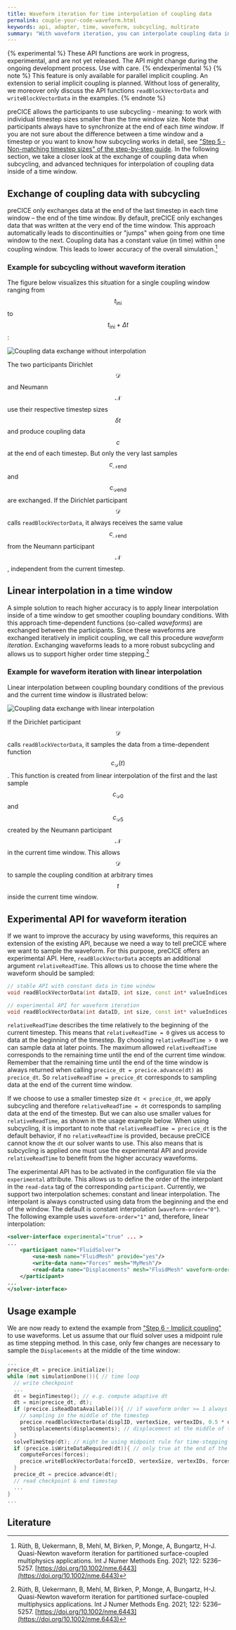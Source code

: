 ```yaml
---
title: Waveform iteration for time interpolation of coupling data
permalink: couple-your-code-waveform.html
keywords: api, adapter, time, waveform, subcycling, multirate
summary: "With waveform iteration, you can interpolate coupling data in time for higher-order time stepping and more stable subcycling."
---
```


{% experimental %}
These API functions are work in progress, experimental, and are not yet released. The API might change during the ongoing development process. Use with care.
{% endexperimental %}
{% note %}
This feature is only available for parallel implicit coupling. An extension to serial implicit coupling is planned. Without loss of generality, we moreover only discuss the API functions `readBlockVectorData` and `writeBlockVectorData` in the examples.
{% endnote %}

preCICE allows the participants to use subcycling - meaning: to work with individual timestep sizes smaller than the time window size. Note that participants always have to synchronize at the end of each *time window*. If you are not sure about the difference between a time window and a timestep or you want to know how subcycling works in detail, see ["Step 5 - Non-matching timestep sizes" of the step-by-step guide](couple-your-code-timestep-sizes.html). In the following section, we take a closer look at the exchange of coupling data when subcycling, and advanced techniques for interpolation of coupling data inside of a time window.

## Exchange of coupling data with subcycling

preCICE only exchanges data at the end of the last timestep in each time window – the end of the time window. By default, preCICE only exchanges data that was written at the very end of the time window. This approach automatically leads to discontinuities or "jumps" when going from one time window to the next. Coupling data has a constant value (in time) within one coupling window. This leads to lower accuracy of the overall simulation.[^1]

### Example for subcycling without waveform iteration

The figure below visualizes this situation for a single coupling window ranging from $$t_\text{ini}$$ to $$t_\text{ini}+\Delta t$$:

![Coupling data exchange without interpolation](images/docs/couple-your-code/couple-your-code-waveform/WaveformConstant.png)

The two participants Dirichlet $$\mathcal{D}$$ and Neumann $$\mathcal{N}$$ use their respective timestep sizes $$\delta t$$ and produce coupling data $$c$$ at the end of each timestep. But only the very last samples $$c_{\mathcal{N}\text{end}}$$ and $$c_{\mathcal{D}\text{end}}$$ are exchanged. If the Dirichlet participant $$\mathcal{D}$$ calls `readBlockVectorData`, it always receives the same value $$c_{\mathcal{N}\text{end}}$$ from the Neumann participant $$\mathcal{N}$$, independent from the current timestep.

## Linear interpolation in a time window

A simple solution to reach higher accuracy is to apply linear interpolation inside of a time window to get smoother coupling boundary conditions. With this approach time-dependent functions (so-called *waveforms*) are exchanged between the participants. Since these waveforms are exchanged iteratively in implicit coupling, we call this procedure *waveform iteration*. Exchanging waveforms leads to a more robust subcycling and allows us to support higher order time stepping.[^1]

### Example for waveform iteration with linear interpolation

Linear interpolation between coupling boundary conditions of the previous and the current time window is illustrated below:

![Coupling data exchange with linear interpolation](images/docs/couple-your-code/couple-your-code-waveform/WaveformLinear.png)

If the Dirichlet participant $$\mathcal{D}$$ calls `readBlockVectorData`, it samples the data from a time-dependent function $$c_\mathcal{D}(t)$$. This function is created from linear interpolation of the first and the last sample $$c_{\mathcal{D}0}$$ and $$c_{\mathcal{D}5}$$ created by the Neumann participant $$\mathcal{N}$$ in the current time window. This allows $$\mathcal{D}$$ to sample the coupling condition at arbitrary times $$t$$ inside the current time window.

## Experimental API for waveform iteration

If we want to improve the accuracy by using waveforms, this requires an extension of the existing API, because we need a way to tell preCICE where we want to sample the waveform. For this purpose, preCICE offers an experimental API. Here, `readBlockVectorData` accepts an additional argument `relativeReadTime`. This allows us to choose the time where the waveform should be sampled:

```cpp
// stable API with constant data in time window
void readBlockVectorData(int dataID, int size, const int* valueIndices, double* values) const;

// experimental API for waveform iteration
void readBlockVectorData(int dataID, int size, const int* valueIndices, double relativeReadTime, double* values) const;
```

`relativeReadTime` describes the time relatively to the beginning of the current timestep. This means that `relativeReadTime = 0` gives us access to data at the beginning of the timestep. By choosing `relativeReadTime > 0` we can sample data at later points. The maximum allowed `relativeReadTime` corresponds to the remaining time until the end of the current time window. Remember that the remaining time until the end of the time window is always returned when calling `precice_dt = precice.advance(dt)` as `precice_dt`. So `relativeReadTime = precice_dt` corresponds to sampling data at the end of the current time window.

If we choose to use a smaller timestep size `dt < precice_dt`, we apply subcycling and therefore `relativeReadTime = dt` corresponds to sampling data at the end of the timestep. But we can also use smaller values for `relativeReadTime`, as shown in the usage example below. When using subcycling, it is important to note that `relativeReadTime = precice_dt` is the default behavior, if no `relativeReadTime` is provided, because preCICE cannot know the `dt` our solver wants to use. This also means that is subcycling is applied one must use the experimental API and provide `relativeReadTime` to benefit from the higher accuracy waveforms.

The experimental API has to be activated in the configuration file via the `experimental` attribute. This allows us to define the order of the interpolant in the `read-data` tag of the corresponding `participant`. Currently, we support two interpolation schemes: constant and linear interpolation. The interpolant is always constructed using data from the beginning and the end of the window. The default is constant interpolation (`waveform-order="0"`). The following example uses `waveform-order="1"` and, therefore, linear interpolation:

```xml
<solver-interface experimental="true" ... >
...
    <participant name="FluidSolver">
        <use-mesh name="FluidMesh" provide="yes"/>
        <write-data name="Forces" mesh="MyMesh"/>
        <read-data name="Displacements" mesh="FluidMesh" waveform-order="1"/>
    </participant>
...
</solver-interface>
```

## Usage example

We are now ready to extend the example from ["Step 6 - Implicit coupling"](couple-your-code-implicit-coupling.html) to use waveforms. Let us assume that our fluid solver uses a midpoint rule as time stepping method. In this case, only few changes are necessary to sample the `Displacements` at the middle of the time window:

```cpp
...
precice_dt = precice.initialize();
while (not simulationDone()){ // time loop
  // write checkpoint
  ...
  dt = beginTimestep(); // e.g. compute adaptive dt
  dt = min(precice_dt, dt);
  if (precice.isReadDataAvailable()){ // if waveform order >= 1 always true, because we can sample at arbitrary points
    // sampling in the middle of the timestep
    precice.readBlockVectorData(displID, vertexSize, vertexIDs, 0.5 * dt, displacements);
    setDisplacements(displacements); // displacement at the middle of the timestep
  }
  solveTimeStep(dt); // might be using midpoint rule for time-stepping
  if (precice.isWriteDataRequired(dt)){ // only true at the end of the time window
    computeForces(forces);
    precice.writeBlockVectorData(forceID, vertexSize, vertexIDs, forces);
  }
  precice_dt = precice.advance(dt);
  // read checkpoint & end timestep
  ...
}
...
```

## Literature

[^1]: Rüth, B, Uekermann, B, Mehl, M, Birken, P, Monge, A, Bungartz, H-J. Quasi-Newton waveform iteration for partitioned surface-coupled multiphysics applications. Int J Numer Methods Eng. 2021; 122: 5236– 5257. [https://doi.org/10.1002/nme.6443](https://doi.org/10.1002/nme.6443)
